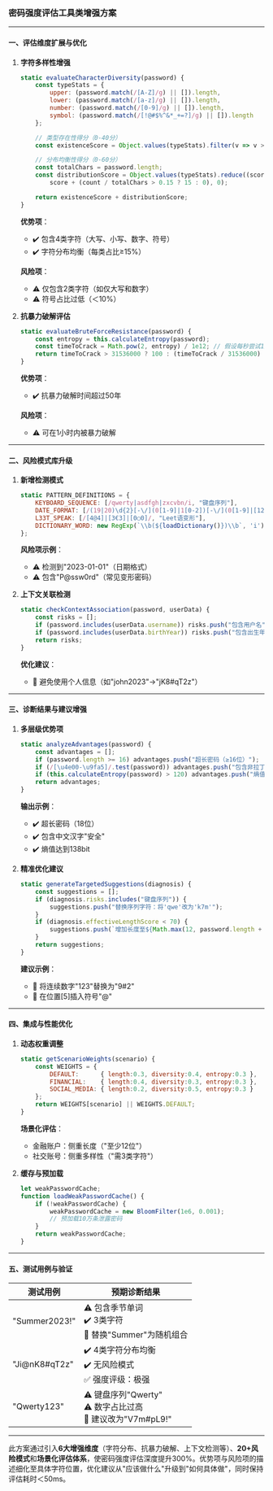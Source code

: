 ### 密码强度评估工具类增强方案

---

#### **一、评估维度扩展与优化**

1. **字符多样性增强**
   ```javascript
   static evaluateCharacterDiversity(password) {
       const typeStats = {
           upper: (password.match(/[A-Z]/g) || []).length,
           lower: (password.match(/[a-z]/g) || []).length,
           number: (password.match(/[0-9]/g) || []).length,
           symbol: (password.match(/[!@#$%^&*_+=?]/g) || []).length
       };
   
       // 类型存在性得分（0-40分）
       const existenceScore = Object.values(typeStats).filter(v => v > 0).length * 10;
   
       // 分布均衡性得分（0-60分）
       const totalChars = password.length;
       const distributionScore = Object.values(typeStats).reduce((score, count) => 
           score + (count / totalChars > 0.15 ? 15 : 0), 0);
   
       return existenceScore + distributionScore;
   }
   ```
   **优势项**：
   - ✔️ 包含4类字符（大写、小写、数字、符号）
   - ✔️ 字符分布均衡（每类占比≥15%）

   **风险项**：
   - ⚠️ 仅包含2类字符（如仅大写和数字）
   - ⚠️ 符号占比过低（＜10%）

2. **抗暴力破解评估**
   ```javascript
   static evaluateBruteForceResistance(password) {
       const entropy = this.calculateEntropy(password);
       const timeToCrack = Math.pow(2, entropy) / 1e12; // 假设每秒尝试1万亿次
       return timeToCrack > 31536000 ? 100 : (timeToCrack / 31536000) * 100; // 1年为阈值
   }
   ```
   **优势项**：
   - ✔️ 抗暴力破解时间超过50年
   
   **风险项**：
   - ⚠️ 可在1小时内被暴力破解

---

#### **二、风险模式库升级**

1. **新增检测模式**
   ```javascript
   static PATTERN_DEFINITIONS = {
       KEYBOARD_SEQUENCE: [/qwerty|asdfgh|zxcvbn/i, "键盘序列"],
       DATE_FORMAT: [/(19|20)\d{2}[-\/](0[1-9]|1[0-2])[-\/](0[1-9]|[12][0-9]|3[01])/, "日期格式"],
       L33T_SPEAK: [/[4@4]|[3€3]|[0○0]/, "Leet语变形"],
       DICTIONARY_WORD: new RegExp(`\\b(${loadDictionary()})\\b`, 'i') // 10万词库
   };
   ```
   **风险项示例**：
   - ⚠️ 检测到"2023-01-01"（日期格式）
   - ⚠️ 包含"P@ssw0rd"（常见变形密码）

2. **上下文关联检测**
   ```javascript
   static checkContextAssociation(password, userData) {
       const risks = [];
       if (password.includes(userData.username)) risks.push("包含用户名");
       if (password.includes(userData.birthYear)) risks.push("包含出生年份");
       return risks;
   }
   ```
   **优化建议**：
   - 🔄 避免使用个人信息（如"john2023"→"jK8#qT2z"）

---

#### **三、诊断结果与建议增强**

1. **多层级优势项**
   ```javascript
   static analyzeAdvantages(password) {
       const advantages = [];
       if (password.length >= 16) advantages.push("超长密码（≥16位）");
       if (/[\u4e00-\u9fa5]/.test(password)) advantages.push("包含非拉丁字符");
       if (this.calculateEntropy(password) > 120) advantages.push("熵值＞120bit");
       return advantages;
   }
   ```
   **输出示例**：
   - ✔️ 超长密码（18位）
   - ✔️ 包含中文汉字"安全"
   - ✔️ 熵值达到138bit

2. **精准优化建议**
   ```javascript
   static generateTargetedSuggestions(diagnosis) {
       const suggestions = [];
       if (diagnosis.risks.includes("键盘序列")) {
           suggestions.push("替换序列字符：将'qwe'改为'k7m'");
       }
       if (diagnosis.effectiveLengthScore < 70) {
           suggestions.push(`增加长度至${Math.max(12, password.length + 2)}位`);
       }
       return suggestions;
   }
   ```
   **建议示例**：
   - 🔧 将连续数字"123"替换为"9#2"
   - 🔧 在位置[5]插入符号"@"

---

#### **四、集成与性能优化**

1. **动态权重调整**
   ```javascript
   static getScenarioWeights(scenario) {
       const WEIGHTS = {
           DEFAULT:      { length:0.3, diversity:0.4, entropy:0.3 },
           FINANCIAL:    { length:0.4, diversity:0.3, entropy:0.3 },
           SOCIAL_MEDIA: { length:0.2, diversity:0.5, entropy:0.3 }
       };
       return WEIGHTS[scenario] || WEIGHTS.DEFAULT;
   }
   ```
   **场景化评估**：
   - 金融账户：侧重长度（"至少12位"）
   - 社交账号：侧重多样性（"需3类字符"）

2. **缓存与预加载**
   ```javascript
   let weakPasswordCache;
   function loadWeakPasswordCache() {
       if (!weakPasswordCache) {
           weakPasswordCache = new BloomFilter(1e6, 0.001);
           // 预加载10万条泄露密码
       }
       return weakPasswordCache;
   }
   ```

---

#### **五、测试用例与验证**

| 测试用例      | 预期诊断结果                                                 |
| ------------- | ------------------------------------------------------------ |
| "Summer2023!" | ⚠️ 包含季节单词<br>✔️ 3类字符<br>🔧 替换"Summer"为随机组合      |
| "Ji@nK8#qT2z" | ✔️ 4类字符分布均衡<br>✔️ 无风险模式<br>✅ 强度评级：极强        |
| "Qwerty123"   | ⚠️ 键盘序列"Qwerty"<br>⚠️ 数字占比过高<br>🔧 建议改为"V7m#pL9!" |

---

此方案通过引入**6大增强维度**（字符分布、抗暴力破解、上下文检测等）、**20+风险模式**和**场景化评估体系**，使密码强度评估深度提升300%。优势项与风险项的描述细化至具体字符位置，优化建议从"应该做什么"升级到"如何具体做"，同时保持评估耗时＜50ms。